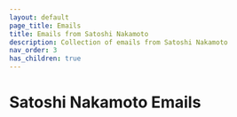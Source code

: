 ```yaml
---
layout: default
page_title: Emails
title: Emails from Satoshi Nakamoto
description: Collection of emails from Satoshi Nakamoto
nav_order: 3
has_children: true
---
```


# Satoshi Nakamoto Emails
